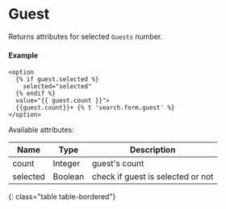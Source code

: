 # Guest

Returns attributes for selected `Guests` number.

#### Example

~~~ liquid
<option
  {% if guest.selected %}
    selected="selected"
  {% endif %}
  value="{{ guest.count }}">
  {{guest.count}}+ {% t 'search.form.guest' %}
</option>
~~~

Available attributes:

Name     | Type    | Description
---------|---------|------------
count    | Integer | guest's count
selected | Boolean | check if guest is selected or not
{: class="table table-bordered"}
